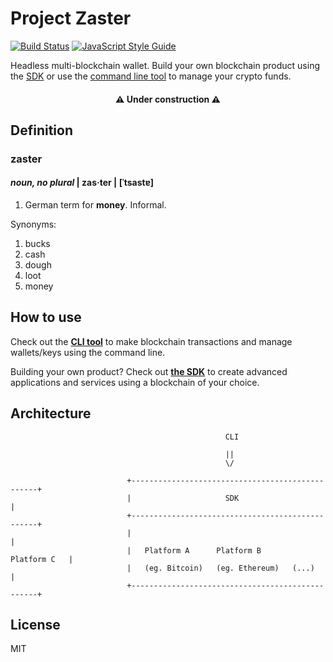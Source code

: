 # Project Zaster
[![Build Status](https://travis-ci.org/andywer/zaster.svg?branch=master)](https://travis-ci.org/andywer/key-store)
[![JavaScript Style Guide](https://img.shields.io/badge/code%20style-standard-brightgreen.svg)](http://standardjs.com/)

Headless multi-blockchain wallet. Build your own blockchain product using the [SDK](./packages/sdk) or use the [command line tool](./packages/cli) to manage your crypto funds.

<h4 align="center">
  ⚠️ <b>Under construction</b> ⚠️
</h4>


## Definition

<h3>zaster</h3>
<h4><i>noun, no plural</i> | zas·ter | [ˈtsastɐ]</h4>

<ol>
  <li>German term for <b>money</b>. Informal.</li>
</ol>

Synonyms:

<ol>
  <li>bucks</li>
  <li>cash</li>
  <li>dough</li>
  <li>loot</li>
  <li>money</li>
</ol>


## How to use

Check out the [**CLI tool**](./packages/cli) to make blockchain transactions and manage wallets/keys using the command line.

Building your own product? Check out [**the SDK**](./packages/sdk) to create advanced applications and services using a blockchain of your choice.


## Architecture

```
                                                CLI

                                                ||
                                                \/

                          +-------------------------------------------------+
                          |                     SDK                         |
                          +-------------------------------------------------+
                          |                                                 |
                          |   Platform A      Platform B       Platform C   |
                          |   (eg. Bitcoin)   (eg. Ethereum)   (...)        |
                          +-------------------------------------------------+
```


## License

MIT
